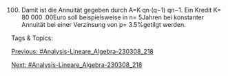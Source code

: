 100. Damit ist die Annuität gegeben durch
A=K·qn·(q−1)
qn−1.
Ein Kredit K= 80 000 .00Euro soll beispielsweise in n= 5Jahren bei konstanter Annuität
bei einer Verzinsung von p= 3.5%getilgt werden.

   Tags & Topics:
   

[Previous: #Analysis-Lineare_Algebra-230308_218](Analysis-Lineare_Algebra-230308_218.md)

[Next: #Analysis-Lineare_Algebra-230308_218](Analysis-Lineare_Algebra-230308_218.md)